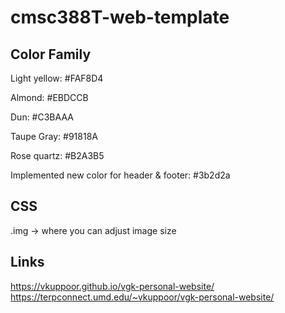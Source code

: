 # cmsc388T-web-template

## Color Family

Light yellow: #FAF8D4

Almond: #EBDCCB

Dun: #C3BAAA

Taupe Gray: #91818A

Rose quartz: #B2A3B5

Implemented new color for header & footer: #3b2d2a

## CSS

.img -> where you can adjust image size

## Links

https://vkuppoor.github.io/vgk-personal-website/
https://terpconnect.umd.edu/~vkuppoor/vgk-personal-website/
